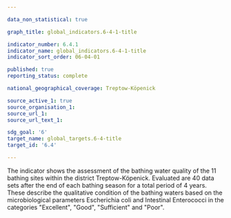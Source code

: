 ```yaml
---

data_non_statistical: true

graph_title: global_indicators.6-4-1-title

indicator_number: 6.4.1
indicator_name: global_indicators.6-4-1-title
indicator_sort_order: 06-04-01

published: true
reporting_status: complete

national_geographical_coverage: Treptow-Köpenick

source_active_1: true
source_organisation_1: 
source_url_1: 
source_url_text_1: 

sdg_goal: '6'
target_name: global_targets.6-4-title
target_id: '6.4'

---
```


The indicator shows the assessment of the bathing water quality of the 11 bathing sites within the district Treptow-Köpenick. Evaluated are 40 data sets after the end of each bathing season for a total period of 4 years. These describe the qualitative condition of the bathing waters based on the microbiological parameters Escherichia coli and Intestinal Enterococci in the categories "Excellent", "Good", "Sufficient" and "Poor".
